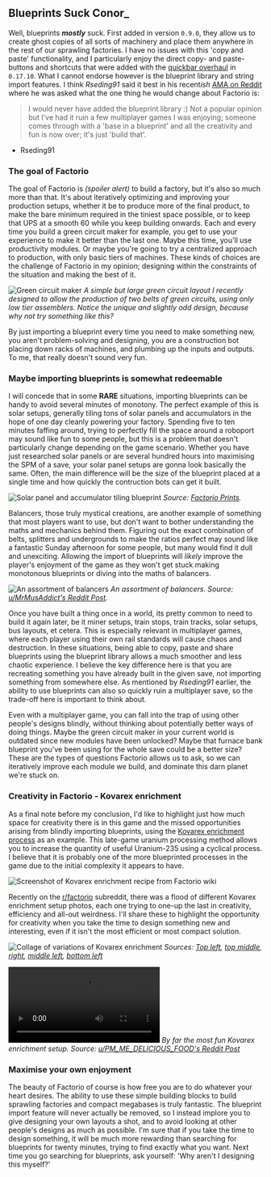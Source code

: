 ## Blueprints Suck <author>Conor_</author>

Well, blueprints ***mostly*** suck. First added in version `0.9.0`, they allow us to create ghost copies of all sorts of machinery and place them anywhere in the rest of our sprawling factories. I have no issues with this 'copy and paste' functionality, and I particularly enjoy the direct copy- and paste-buttons and shortcuts that were added with the [quickbar overhaul](https://www.factorio.com/blog/post/fff-278) in `0.17.10`. What I cannot endorse however is the blueprint library and string import features. I think *Rseding91* said it best in his recent*ish* [AMA on Reddit](https://www.reddit.com/r/factorio/comments/in5d3i/developer_technicaloriented_ama/g45d2t3/?context=1) where he was asked what the one thing he would change about Factorio is:

> I would never have added the blueprint library :) Not a popular opinion but I've had it ruin a few multiplayer games I was enjoying; someone comes through with a 'base in a blueprint' and all the creativity and fun is now over; it's just 'build that'.
- Rseding91

### The goal of Factorio

The goal of Factorio is *(spoiler alert)* to build a factory, but it's also so much more than that. It's about iteratively optimizing and improving your production setups, whether it be to produce more of the final product, to make the bare minimum required in the tiniest space possible, or to keep that UPS at a smooth 60 while you keep building onwards. Each and every time you build a green circuit maker for example, you get to use your experience to make it better than the last one. Maybe this time, you'll use productivity modules. Or maybe you're going to try a centralized approach to production, with only basic tiers of machines. These kinds of choices are the challenge of Factorio in my opinion; designing within the constraints of the situation and making the best of it.

![Green circuit maker](media/green-circuit.jpg)
*A simple but large green circuit layout I recently designed to allow the production of two belts of green circuits, using only low tier assemblers. Notice the unique and slightly odd design, because why not try something like this?*

By just importing a blueprint every time you need to make something new, you aren't problem-solving and designing, you are a construction bot placing down racks of machines, and plumbing up the inputs and outputs. To me, that really doesn't sound very fun.

### Maybe importing blueprints is somewhat redeemable

I will concede that in some **RARE** situations, importing blueprints can be handy to avoid several minutes of monotony. The perfect example of this is solar setups, generally tiling tons of solar panels and accumulators in the hope of one day cleanly powering your factory. Spending five to ten minutes faffing around, trying to perfectly fill the space around a roboport may sound like fun to some people, but this is a problem that doesn't particularly change depending on the game scenario. Whether you have just researched solar panels or are several hundred hours into maximising the SPM of a save, your solar panel setups are gonna look basically the same. Often, the main difference will be the size of the blueprint placed at a single time and how quickly the contruction bots can get it built.

![Solar panel and accumulator tiling blueprint](media/solar-blueprint.jpg)
*Source: [Factorio Prints](https://factorioprints.com/view/-KYeNAYQVgk2DcbuORde).*

Balancers, those truly mystical creations, are another example of something that most players want to use, but don't want to bother understanding the maths and mechanics behind them. Figuring out the exact combination of belts, splitters and undergrounds to make the ratios perfect may sound like a fantastic Sunday afternoon for some people, but many would find it dull and unexciting. Allowing the import of blueprints will *likely* improve the player's enjoyment of the game as they won't get stuck making monotonous blueprints or diving into the maths of balancers.

![An assortment of balancers](media/balancers.jpg)
*An assortment of balancers. Source: [u/MrMusAddict's Reddit Post](https://www.reddit.com/r/factorio/comments/bf600q/my_take_on_balancers_designed_to_help_understand/).*

Once you have built a thing once in a world, its pretty common to need to build it again later, be it miner setups, train stops, train tracks, solar setups, bus layouts, et cetera. This is especially relevant in multiplayer games, where each player using their own rail standards will cause chaos and destruction. In these situations, being able to copy, paste and share blueprints using the blueprint library allows a much smoother and less chaotic experience. I believe the key difference here is that you are recreating something you have already built in the given save, not importing something from somewhere else. As mentioned by *Rseding91* earlier, the ability to use blueprints can also so quickly ruin a multiplayer save, so the trade-off here is important to think about.

Even with a multiplayer game, you can fall into the trap of using other people's designs blindly, without thinking about potentially better ways of doing things. Maybe the green circuit maker in your current world is outdated since new modules have been unlocked? Maybe that furnace bank blueprint you've been using for the whole save could be a better size? These are the types of questions Factorio allows us to ask, so we can iteratively improve each module we build, and dominate this darn planet we're stuck on.

### Creativity in Factorio - Kovarex enrichment

As a final note before my conclusion, I'd like to highlight just how much space for creativity there is in this game and the missed opportunities arising from blindly importing blueprints, using the [Kovarex enrichment process](https://wiki.factorio.com/Kovarex_enrichment_process) as an example. This late-game uranium processing method allows you to increase the quantity of useful Uranium-235 using a cyclical process. I believe that it is probably one of the more blueprinted processes in the game due to the initial complexity it appears to have.

![Screenshot of Kovarex enrichment recipe from Factorio wiki](media/kovarex-recipe.jpg)

Recently on the [r/factorio](https://www.reddit.com/r/factorio/) subreddit, there was a flood of different Kovarex enrichment setup photos, each one trying to one-up the last in creativity, efficiency and all-out weirdness. I'll share these to highlight the opportunity for creativity when you take the time to design something new and interesting, even if it isn't the most efficient or most compact solution.

![Collage of variations of Kovarex enrichment](media/kovarex-collage.jpg)
*Sources: [Top left](https://www.reddit.com/r/factorio/comments/it53gn/so_i_built_a_kovarex_enrichment_process_setup/), [top middle](https://www.reddit.com/r/factorio/comments/ju509t/my_noobish_try_at_kovarex_enrichment/), [right](https://www.reddit.com/r/factorio/comments/jkmkyc/my_overkill_beaconed_buffered_uranium_processing/), [middle left](https://www.reddit.com/r/factorio/comments/hrumlj/beaconed_kovarex_processing_with_no_circuits/), [bottom left](https://www.reddit.com/r/factorio/comments/hgb8zn/the_1_million_monkeys_method_of_kovarex_enrichment/)*

![Kovarex enrichment using looping train](media/kovarex-train-loop.mp4)
*By far the most fun Kovarex enrichment setup. Source: [u/PM_ME_DELICIOUS_FOOD's Reddit Post](https://www.reddit.com/r/factorio/comments/jj4nsl/my_take_on_kovarex_circle_nuketrain_violently/)*

### Maximise your own enjoyment

The beauty of Factorio of course is how free you are to do whatever your heart desires. The ability to use these simple building blocks to build sprawling factories and compact megabases is truly fantastic. The blueprint import feature will never actually be removed, so I instead implore you to give designing your own layouts a shot, and to avoid looking at other people's designs as much as possible. I'm sure that if you take the time to design something, it will be much more rewarding than searching for blueprints for twenty minutes, trying to find exactly what you want. Next time you go searching for blueprints, ask yourself: 'Why aren't I designing this myself?'
